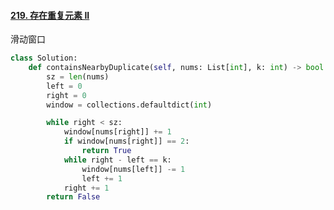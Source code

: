 #### [219. 存在重复元素 II](https://leetcode-cn.com/problems/contains-duplicate-ii/)

滑动窗口

```python
class Solution:
    def containsNearbyDuplicate(self, nums: List[int], k: int) -> bool:
        sz = len(nums)
        left = 0
        right = 0
        window = collections.defaultdict(int)

        while right < sz:
            window[nums[right]] += 1
            if window[nums[right]] == 2:
                return True
            while right - left == k:
                window[nums[left]] -= 1
                left += 1
            right += 1
        return False
```
